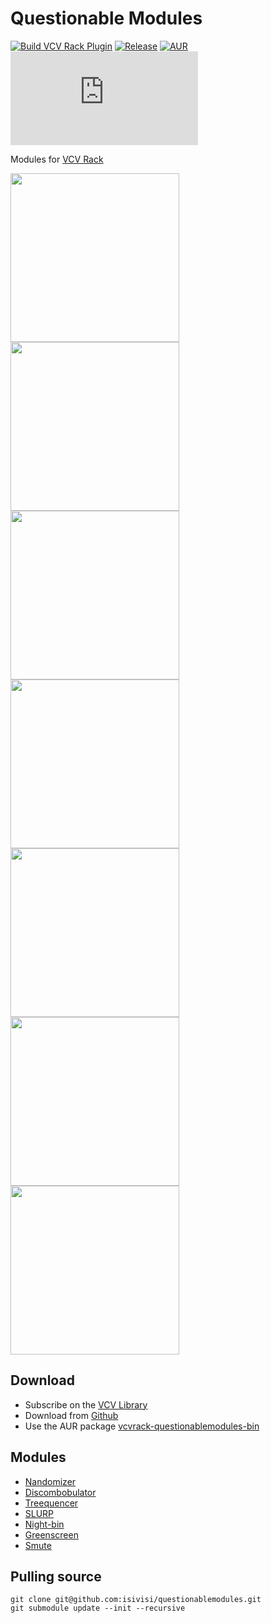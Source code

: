 # Questionable Modules 
[![Build VCV Rack Plugin](https://github.com/isivisi/questionablemodules/actions/workflows/build-plugin.yml/badge.svg?branch=master)](https://github.com/isivisi/questionablemodules/actions/workflows/build-plugin.yml)
[![Release](https://badgen.net/github/release/isivisi/questionablemodules/stable?color=cyan)](https://github.com/isivisi/questionablemodules/releases/latest)
[![AUR](https://img.shields.io/aur/version/vcvrack-questionablemodules-bin)](https://aur.archlinux.org/packages/vcvrack-questionablemodules-bin)
[![VCV Rack Library](https://badgen.net/https/raw.githubusercontent.com/isivisi/questionablemodules/automated/popularity.json)](https://library.vcvrack.com/questionablemodules)

Modules for [VCV Rack](https://github.com/VCVRack/Rack)

[<img src="https://library.vcvrack.com/screenshots/200/questionablemodules/nandomizer.png" style="object-fit:scale-down" height="270">](https://isivisi.github.io/questionablemodules/nandomizer) [<img src="https://library.vcvrack.com/screenshots/200/questionablemodules/discombobulator.png" style="object-fit:scale-down" height="270">](https://isivisi.github.io/questionablemodules/discombobulator)
[<img src="https://github.com/isivisi/questionablemodules/blob/master/images/Treequencer.gif?raw=true?raw=true" style="object-fit:scale-down" height="270">](https://isivisi.github.io/questionablemodules/treequencer)
[<img src="https://library.vcvrack.com/screenshots/200/questionablemodules/quatosc.png" style="object-fit:scale-down" height="270">](https://isivisi.github.io/questionablemodules/slurp)
[<img src="https://library.vcvrack.com/screenshots/400/questionablemodules/nightbin.png" style="object-fit:scale-down" height="270">](https://isivisi.github.io/questionablemodules/nightbin)
[<img src="https://library.vcvrack.com/screenshots/400/questionablemodules/greenscreen.png" style="object-fit:scale-down" height="270">](https://isivisi.github.io/questionablemodules/greenscreen)
[<img src="https://library.vcvrack.com/screenshots/400/questionablemodules/smute.png" style="object-fit:scale-down" height="270">](https://isivisi.github.io/questionablemodules/smute)

## Download
- Subscribe on the [VCV Library](https://library.vcvrack.com/questionablemodules)
- Download from [Github](https://github.com/isivisi/questionablemodules/releases/latest)
- Use the AUR package [vcvrack-questionablemodules-bin](https://aur.archlinux.org/packages/vcvrack-questionablemodules-bin)

## Modules
- [Nandomizer](https://isivisi.github.io/questionablemodules/nandomizer)
- [Discombobulator](https://isivisi.github.io/questionablemodules/discombobulator)
- [Treequencer](https://isivisi.github.io/questionablemodules/treequencer)
- [SLURP](https://isivisi.github.io/questionablemodules/slurp)
- [Night-bin](https://isivisi.github.io/questionablemodules/nightbin)
- [Greenscreen](https://isivisi.github.io/questionablemodules/greenscreen)
- [Smute](https://isivisi.github.io/questionablemodules/smute)

## Pulling source
```
git clone git@github.com:isivisi/questionablemodules.git
git submodule update --init --recursive
```
